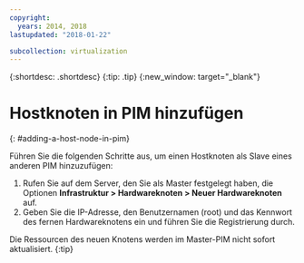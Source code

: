 ```yaml
---
copyright:
  years: 2014, 2018
lastupdated: "2018-01-22"

subcollection: virtualization
---
```

{:shortdesc: .shortdesc}
{:tip: .tip}
{:new_window: target="_blank"}

# Hostknoten in PIM hinzufügen
{: #adding-a-host-node-in-pim}

Führen Sie die folgenden Schritte aus, um einen Hostknoten als Slave eines anderen PIM hinzuzufügen:

1. Rufen Sie auf dem Server, den Sie als Master festgelegt haben, die Optionen **Infrastruktur > Hardwareknoten > Neuer Hardwareknoten** auf.
2. Geben Sie die IP-Adresse, den Benutzernamen (root) und das Kennwort des fernen Hardwareknotens ein und führen Sie die Registrierung durch.

Die Ressourcen des neuen Knotens werden im Master-PIM nicht sofort aktualisiert.
{:tip}
